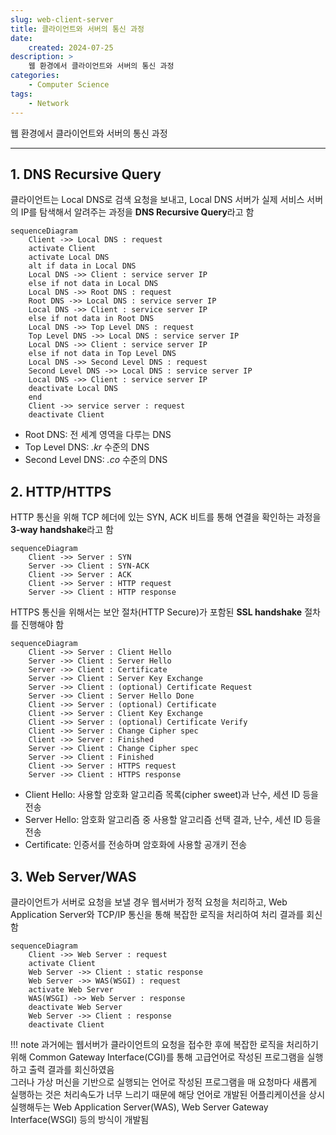 ```yaml
---
slug: web-client-server
title: 클라이언트와 서버의 통신 과정
date:
    created: 2024-07-25
description: >
    웹 환경에서 클라이언트와 서버의 통신 과정
categories:
    - Computer Science
tags:
    - Network
---
```


웹 환경에서 클라이언트와 서버의 통신 과정

<!-- more -->

---

## 1. DNS Recursive Query

클라이언트는 Local DNS로 검색 요청을 보내고, Local DNS 서버가 실제 서비스 서버의 IP를 탐색해서 알려주는 과정을 **DNS Recursive Query**라고 함

```mermaid
sequenceDiagram
    Client ->> Local DNS : request
    activate Client
    activate Local DNS
    alt if data in Local DNS
    Local DNS ->> Client : service server IP
    else if not data in Local DNS
    Local DNS ->> Root DNS : request
    Root DNS ->> Local DNS : service server IP
    Local DNS ->> Client : service server IP
    else if not data in Root DNS
    Local DNS ->> Top Level DNS : request
    Top Level DNS ->> Local DNS : service server IP
    Local DNS ->> Client : service server IP
    else if not data in Top Level DNS
    Local DNS ->> Second Level DNS : request
    Second Level DNS ->> Local DNS : service server IP
    Local DNS ->> Client : service server IP
    deactivate Local DNS
    end
    Client ->> service server : request
    deactivate Client
```

- Root DNS: 전 세계 영역을 다루는 DNS
- Top Level DNS: *.kr* 수준의 DNS
- Second Level DNS: *.co* 수준의 DNS

## 2. HTTP/HTTPS

HTTP 통신을 위해 TCP 헤더에 있는 SYN, ACK 비트를 통해 연결을 확인하는 과정을 **3-way handshake**라고 함

```mermaid
sequenceDiagram
    Client ->> Server : SYN
    Server ->> Client : SYN-ACK
    Client ->> Server : ACK
    Client ->> Server : HTTP request
    Server ->> Client : HTTP response
```

HTTPS 통신을 위해서는 보안 절차(HTTP Secure)가 포함된 **SSL handshake** 절차를 진행해야 함

```mermaid
sequenceDiagram
    Client ->> Server : Client Hello
    Server ->> Client : Server Hello
    Server ->> Client : Certificate
    Server ->> Client : Server Key Exchange
    Server ->> Client : (optional) Certificate Request
    Server ->> Client : Server Hello Done
    Client ->> Server : (optional) Certificate
    Client ->> Server : Client Key Exchange
    Client ->> Server : (optional) Certificate Verify
    Client ->> Server : Change Cipher spec
    Client ->> Server : Finished
    Server ->> Client : Change Cipher spec
    Server ->> Client : Finished
    Client ->> Server : HTTPS request
    Server ->> Client : HTTPS response
```

- Client Hello: 사용할 암호화 알고리즘 목록(cipher sweet)과 난수, 세션 ID 등을 전송
- Server Hello: 암호화 알고리즘 중 사용할 알고리즘 선택 결과, 난수, 세션 ID 등을 전송
- Certificate: 인증서를 전송하며 암호화에 사용할 공개키 전송

## 3. Web Server/WAS

클라이언트가 서버로 요청을 보낼 경우 웹서버가 정적 요청을 처리하고, Web Application Server와 TCP/IP 통신을 통해 복잡한 로직을 처리하여 처리 결과를 회신함  

```mermaid
sequenceDiagram
    Client ->> Web Server : request
    activate Client
    Web Server ->> Client : static response
    Web Server ->> WAS(WSGI) : request
    activate Web Server
    WAS(WSGI) ->> Web Server : response
    deactivate Web Server
    Web Server ->> Client : response
    deactivate Client
```

!!! note
    과거에는 웹서버가 클라이언트의 요청을 접수한 후에 복잡한 로직을 처리하기 위해 Common Gateway Interface(CGI)를 통해 고급언어로 작성된 프로그램을 실행하고 출력 결과를 회신하였음  
    그러나 가상 머신을 기반으로 실행되는 언어로 작성된 프로그램을 매 요청마다 새롭게 실행하는 것은 처리속도가 너무 느리기 때문에 해당 언어로 개발된 어플리케이션을 상시 실행해두는 Web Application Server(WAS), Web Server Gateway Interface(WSGI) 등의 방식이 개발됨  